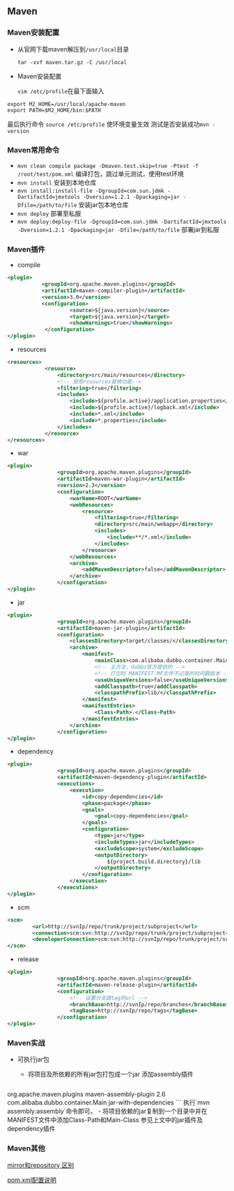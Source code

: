 ## Maven

### Maven安装配置
- 从官网下载maven解压到`/usr/local`目录

	`tar -xvf maven.tar.gz -C /usr/local`

- Maven安装配置

	`vim /etc/profile`在最下面输入
```shell
export M2_HOME=/usr/local/apache-maven
export PATH=$M2_HOME/bin:$PATH
```
最后执行命令 `source /etc/profile` 使环境变量生效
测试是否安装成功`mvn -version`

### Maven常用命令

- `mvn clean compile package -Dmaven.test.skip=true -Ptest -f /root/test/pom.xml` 编译打包，跳过单元测试，使用test环境
- `mvn install` 安装到本地仓库
- `mvn install:install-file -DgroupId=com.sun.jdmk -DartifactId=jmxtools -Dversion=1.2.1 -Dpackaging=jar -Dfile=/path/to/file` 安装jar包本地仓库
- `mvn deploy` 部署至私服
- `mvn deploy:deploy-file -DgroupId=com.sun.jdmk -DartifactId=jmxtools -Dversion=1.2.1 -Dpackaging=jar -Dfile=/path/to/file` 部署jar到私服

### Maven插件
- compile
```xml
<plugin>
           <groupId>org.apache.maven.plugins</groupId>
           <artifactId>maven-compiler-plugin</artifactId>
           <version>3.0</version>
           <configuration>
                    <source>${java.version}</source>
                    <target>${java.version}</target>
                    <showWarnings>true</showWarnings>
            </configuration>
</plugin>
```

- resources
```xml
<resources>
            <resource>
                <directory>src/main/resources</directory>
				<!-- 使用resources替换功能-->
                <filtering>true</filtering>
                <includes>
                    <include>${profile.active}/application.properties</include>
                    <include>${profile.active}/logback.xml</include>
                    <include>*.xml</include>
                    <include>*.properties</include>
                </includes>
            </resource>
</resources>
```

- war
```xml
<plugin>
                <groupId>org.apache.maven.plugins</groupId>
                <artifactId>maven-war-plugin</artifactId>
                <version>2.3</version>
                <configuration>
                    <warName>ROOT</warName>
                    <webResources>
                        <resource>
                            <filtering>true</filtering>
                            <directory>src/main/webapp</directory>
                            <includes>
                                <include>**/*.xml</include>
                            </includes>
                        </resource>
                    </webResources>
                    <archive>
                        <addMavenDescriptor>false</addMavenDescriptor>
                    </archive>
                </configuration>
</plugin>
```

- jar
```xml
<plugin>
                <groupId>org.apache.maven.plugins</groupId>
                <artifactId>maven-jar-plugin</artifactId>
                <configuration>
                    <classesDirectory>target/classes/</classesDirectory>
                    <archive>
                        <manifest>
                            <mainClass>com.alibaba.dubbo.container.Main</mainClass>
                            <!-- 主方法，dubbo官方提供的 -->
                            <!-- 打包时 MANIFEST.MF文件不记录的时间戳版本 -->
                            <useUniqueVersions>false</useUniqueVersions>
                            <addClasspath>true</addClasspath>
                            <classpathPrefix>lib/</classpathPrefix>
                        </manifest>
                        <manifestEntries>
                            <Class-Path>.</Class-Path>
                        </manifestEntries>
                    </archive>
                </configuration>
</plugin>
```

- dependency
```xml
<plugin>
                <groupId>org.apache.maven.plugins</groupId>
                <artifactId>maven-dependency-plugin</artifactId>
                <executions>
                    <execution>
                        <id>copy-dependencies</id>
                        <phase>package</phase>
                        <goals>
                            <goal>copy-dependencies</goal>
                        </goals>
                        <configuration>
                            <type>jar</type>
                            <includeTypes>jar</includeTypes>
                            <excludeScope>system</excludeScope>
                            <outputDirectory>
                                ${project.build.directory}/lib
                            </outputDirectory>
                        </configuration>
                    </execution>
                </executions>
</plugin>
```

- scm
```xml
<scm>
        <url>http://svnIp/repo/trunk/project/subproject</url>
        <connection>scm:svn:http://svnIp/repo/trunk/project/subproject</connection>
        <developerConnection>scm:svn:http://svnIp/repo/trunk/project/subproject</developerConnection>
</scm>
```

- release
```xml
<plugin>
                <groupId>org.apache.maven.plugins</groupId>
                <artifactId>maven-release-plugin</artifactId>
                <configuration>
                    <!-- 设置分支跟tag的url -->
                    <branchBase>http://svnIp/repo/branches</branchBase>
                    <tagBase>http://svnIp/repo/tags</tagBase>
                </configuration>
</plugin>
```

### Maven实战
- 可执行jar包
	- 将项目及所依赖的所有jar包打包成一个jar
	添加assembly插件

	```xml
<plugin>  
            <groupId>org.apache.maven.plugins</groupId>  
            <artifactId>maven-assembly-plugin</artifactId>  
            <version>2.6</version>  
            <configuration>  
                <archive>  
                    <manifest>  
                        <mainClass>com.alibaba.dubbo.container.Main</mainClass>  
                    </manifest>  
                </archive>  
                <descriptorRefs>  
                    <descriptorRef>jar-with-dependencies</descriptorRef>  
                </descriptorRefs>  
            </configuration>  
</plugin>
```
执行`mvn assembly:assembly`命令即可。
	- 将项目依赖的jar复制到一个目录中并在MANIFEST文件中添加Class-Path和Main-Class
	参见上文中的jar插件及dependency插件

### Maven其他
[mirror和repository 区别](http://m.oschina.net/blog/100634)

[pom.xml配置说明](http://siye1982.iteye.com/blog/321557)